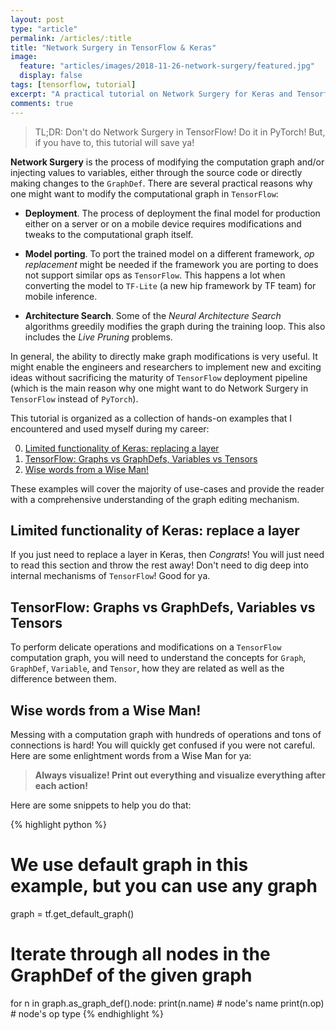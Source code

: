 ```yaml
---
layout: post
type: "article"
permalink: /articles/:title
title: "Network Surgery in TensorFlow & Keras"
image:
  feature: "articles/images/2018-11-26-network-surgery/featured.jpg"
  display: false
tags: [tensorflow, tutorial]
excerpt: "A practical tutorial on Network Surgery for Keras and Tensorflow using tf.contrib.graph_editor toolbox."
comments: true
---
```


> TL;DR: Don't do Network Surgery in TensorFlow! Do it in PyTorch! But, if you have to, this tutorial will save ya!

**Network Surgery** is the process of modifying the computation graph and/or injecting values to variables, either through the source code or directly making changes to the `GraphDef`.
There are several practical reasons why one might want to modify the computational graph in `TensorFlow`:

* **Deployment**. The process of deployment the final model for production either on a server or on a mobile device requires modifications and tweaks to the computational graph itself.

* **Model porting**. To port the trained model on a different framework, *op replacement* might be needed if the framework you are porting to does not support similar ops as `TensorFlow`. This happens a lot when converting the model to `TF-Lite` (a new hip framework by TF team) for mobile inference.

* **Architecture Search**. Some of the *Neural Architecture Search* algorithms greedily modifies the graph during the training loop. This also includes the *Live Pruning* problems.

In general, the ability to directly make graph modifications is very useful.
It might enable the engineers and researchers to implement new and exciting ideas without sacrificing the maturity of `TensorFlow` deployment pipeline (which is the main reason why one might want to do Network Surgery in `TensorFlow` instead of `PyTorch`).

This tutorial is organized as a collection of hands-on examples that I encountered and used myself during my career:


0. [Limited functionality of Keras: replacing a layer](#limited-keras)
1. [TensorFlow: Graphs vs GraphDefs, Variables vs Tensors](#theory)
2. [Wise words from a Wise Man!](#wise-words)

These examples will cover the majority of use-cases and provide the reader with a comprehensive understanding of the graph editing mechanism.



## Limited functionality of Keras: replace a layer
<a name="limited-keras"></a>
If you just need to replace a layer in Keras, then *Congrats*! You will just need to read this section and throw the rest away! Don't need to dig deep into internal mechanisms of `TensorFlow`! Good for ya.



## TensorFlow: Graphs vs GraphDefs, Variables vs Tensors
<a name="theory"></a>

To perform delicate operations and modifications on a `TensorFlow` computation graph, you will need to understand the concepts for `Graph`, `GraphDef`, `Variable`, and `Tensor`, how they are related as well as the difference between them.



## Wise words from a Wise Man!
<a name="wise-words"></a>

Messing with a computation graph with hundreds of operations and tons of connections is hard! You will quickly get confused if you were not careful.
Here are some enlightment words from a Wise Man for ya:

> **Always visualize! Print out everything and visualize everything after each action!**

Here are some snippets to help you do that:

{% highlight python %}
# We use default graph in this example, but you can use any graph
graph = tf.get_default_graph()

# Iterate through all nodes in the GraphDef of the given graph
for n in graph.as_graph_def().node:
    print(n.name)   # node's name
    print(n.op)     # node's op type
{% endhighlight %}


